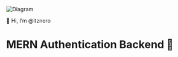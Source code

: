 ![Diagram](Clean_Modern_Personal_LinkedIn_Banner.png)

👋 Hi, I’m @itznero


# MERN Authentication Backend 🚀







<!---
neroIJN/neroIJN is a ✨ special ✨ repository because its `README.md` (this file) appears on your GitHub profile.
You can click the Preview link to take a look at your changes.


